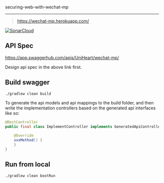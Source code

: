 securing-web-with-wechat-mp

---

> https://wechat-mp.herokuapp.com/

[![SonarCloud](https://sonarcloud.io/images/project_badges/sonarcloud-black.svg)](https://sonarcloud.io/dashboard?id=Jeff-Tian_securing-web-with-wechat-mp)

## API Spec

https://app.swaggerhub.com/apis/UniHeart/wechat-mp/

Design api spec in the above link first.

## Build swagger

```shell
./gradlew clean build
```

To generate the api models and api mappings to the build folder, and then write the implementation controllers based on the generated api interfaces like so:

```java
@RestController
public final class ImplementController implements GeneratedApiController {
    
    @Override
    xxxMethod() {
    }
}
```

## Run from local

```shell
./gradlew clean bootRun
```
